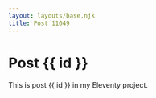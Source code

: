 ```yaml
---
layout: layouts/base.njk
title: Post 11049
---
```


# Post {{ id }}

This is post {{ id }} in my Eleventy project.
